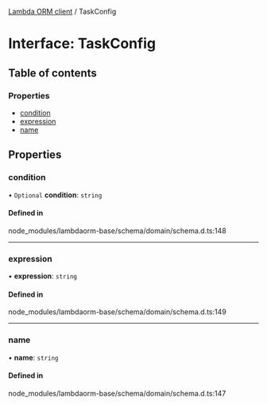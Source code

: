 [Lambda ORM client](../README.md) / TaskConfig

# Interface: TaskConfig

## Table of contents

### Properties

- [condition](TaskConfig.md#condition)
- [expression](TaskConfig.md#expression)
- [name](TaskConfig.md#name)

## Properties

### condition

• `Optional` **condition**: `string`

#### Defined in

node_modules/lambdaorm-base/schema/domain/schema.d.ts:148

___

### expression

• **expression**: `string`

#### Defined in

node_modules/lambdaorm-base/schema/domain/schema.d.ts:149

___

### name

• **name**: `string`

#### Defined in

node_modules/lambdaorm-base/schema/domain/schema.d.ts:147
